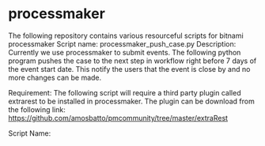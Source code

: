 # processmaker
The following repository contains various resourceful scripts for bitnami processmaker 
Script name: processmaker_push_case.py
Description: Currently we use processmaker to submit events. The following python program pushes the case
to the next step in workflow right before 7 days of the event start date. This notify the users that the event is close by
and no more changes can be made.

Requirement: The following script will require a third party plugin called extrarest to be installed in processmaker. The plugin can be
download from the following link:
    https://github.com/amosbatto/pmcommunity/tree/master/extraRest
    
    
Script Name: 
